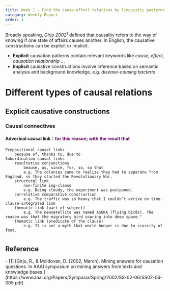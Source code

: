 ```yaml
---
title: Week 1 - Find the cause-effect relations by linguistic patterns
category: Weekly Report
order: 1
---
```


<!--
1. the different types of causal relations
2. the causal relations that we would like to focus on in this project
How many relations do you get? -->


Broadly speaking, *Girju 2002*[<sup>1</sup>](#refer-anchor-1) defined that causality refers to the way of knowing if one state of affairs causes another. In English, the causative constructions can be explicit or implicit.

- **Explicit** causation patterns contain relevant keywords like *cause, effect, causation relationship* ...  
- **Implicit** causative constructions involve inference based on semantic analysis and background knowledge, e.g. *disease-causing bacteria*


# Different types of causal relations
## Explicit causative constructions
### Causal connectives								
#### Adverbial causal link：<font color="#660066">for this reason; with the result that	</font><br />
						

  	Prepositional causal links							
  		because of, thanks to, due to						
  	Subordination causal links							
  		resultative conjunctions						
  			beause, as, since, for, so, so that					
  			e.g. The colonies came to realize they had to separate from England, so they started the Revolutionary War.					
  		structural link						
  			non-finite ing-clanse					
  			e.g. Being cloudy, the experiment was postponed.					
  		correlative comparative construction						
  			e.g. The traffic was so heavy that I couldn’t arrive on time.					
  	clause-integrated link							
  		thematic link (part of subject)						
  			e.g. The newsatellite was named ASUKA (flying birds). The reason was that the migratory bird soaring into deep space."					
  		thematic link (predicate of the clause)						
  			e.g. It is not a myth that world hunger is due to scarcity of food.					









#


## Reference

<div id="refer-anchor-1"></div>
- [1] [Girju, R., & Moldovan, D. (2002, March). Mining answers for causation questions. In AAAI symposium on mining answers from texts and knowledge bases.](https://www.aaai.org/Papers/Symposia/Spring/2002/SS-02-06/SS02-06-005.pdf)
